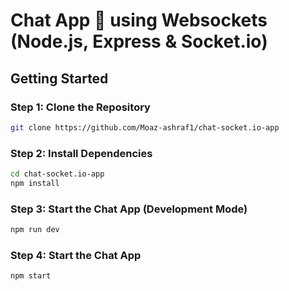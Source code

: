 # Chat App 💬 using Websockets (Node.js, Express & Socket.io)

## Getting Started

### Step 1: Clone the Repository
```bash
git clone https://github.com/Moaz-ashraf1/chat-socket.io-app
```
### Step 2: Install Dependencies
```bash
cd chat-socket.io-app
npm install
```
### Step 3: Start the Chat App (Development Mode)
```bash
npm run dev
```
### Step 4: Start the Chat App 
```bash
npm start
```

